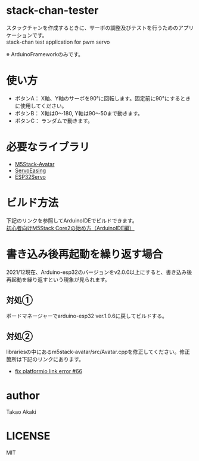 # stack-chan-tester
スタックチャンを作成するときに、サーボの調整及びテストを行うためのアプリケーションです。<br>
stack-chan test application for pwm servo

※ ArduinoFrameworkのみです。

# 使い方
- ボタンA： X軸、Y軸のサーボを90°に回転します。固定前に90°にするときに使用してください。
- ボタンB： X軸は0〜180, Y軸は90〜50まで動きます。
- ボタンC： ランダムで動きます。

# 必要なライブラリ
- [M5Stack-Avatar](https://github.com/meganetaaan/m5stack-avatar)
- [ServoEasing](https://github.com/ArminJo/ServoEasing)
- [ESP32Servo](https://github.com/madhephaestus/ESP32Servo)

# ビルド方法
 下記のリンクを参照してArduinoIDEでビルドできます。<br>
 [初心者向けM5Stack Core2の始め方（ArduinoIDE編）](https://raspberrypi.mongonta.com/howto-start-m5stack-core2arduinoide/)

# 書き込み後再起動を繰り返す場合
 2021/12現在、Arduino-esp32のバージョンをv2.0.0以上にすると、書き込み後再起動を繰り返すという現象が見られます。

## 対処①
 ボードマネージャーでarduino-esp32 ver.1.0.6に戻してビルドする。

## 対処②
 librariesの中にあるm5stack-avatar/src/Avatar.cppを修正してください。修正箇所は下記のリンクにあります。
 - [fix platformio link error #66](https://github.com/meganetaaan/m5stack-avatar/pull/66/commits/f28efa87d482a730237565a666d67d7422e638f4)

# author
 Takao Akaki

# LICENSE
 MIT